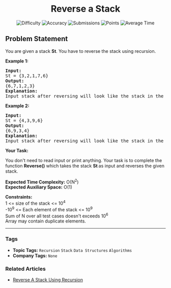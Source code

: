 <h1 align="center">Reverse a Stack</h1>

<p align="center">
  <img alt="Difficulty" title="Difficulty" src="https://custom-icon-badges.demolab.com/badge/Difficulty: Medium-1F222E?style=for-the-badge&logoColor=white&logo=fire"/>
  <img alt="Accuracy" title="Accuracy" src="https://custom-icon-badges.demolab.com/badge/Accuracy: 80.5%25-1F222E?style=for-the-badge&logoColor=white&logo=target"/>
  <img alt="Submissions" title="Submissions" src="https://custom-icon-badges.demolab.com/badge/Submissions: 113K+-1F222E?style=for-the-badge&logoColor=white&logo=repo"/>
  <img alt="Points" title="Points" src="https://custom-icon-badges.demolab.com/badge/Points: 4-1F222E?style=for-the-badge&logoColor=white&logo=award"/>
  <img alt="Average Time" title="Average Time" src="https://custom-icon-badges.demolab.com/badge/Average%20Time: 20m-1F222E?style=for-the-badge&logoColor=white&logo=clock"/>
</p>

## Problem Statement

You are given a stack <b>St</b>. You have to reverse the stack using recursion.

<b>Example 1:</b>

<pre><b>Input:</b>
St = {3,2,1,7,6}
<b>Output:</b>
{6,7,1,2,3}<br><b>Explanation:</b><br>Input stack after reversing will look like the stack in the output.</pre>

<b>Example 2:</b>

<pre><b>Input:</b>
St = {4,3,9,6}
<b>Output:</b>
{6,9,3,4}<br><b>Explanation:<br></b>Input stack after reversing will look like the stack in the output.
</pre>

<b>Your Task:</b>

You don't need to read input or print anything. Your task is to complete the function <b>Reverse()</b> which takes the stack <b>St</b><b> </b>as input and reverses the given stack.

<b>Expected Time Complexity:</b> O(N<sup>2</sup>)<br><b>Expected Auxiliary Space:</b> O(1)

<b>Constraints:</b><br>1 <= size of the stack <= 10<sup>4</sup><br>-10<sup>9</sup> <= Each element of the stack <= 10<sup>9</sup><br>Sum of N over all test cases doesn't exceeds 10<sup>6</sup><br>Array may contain duplicate elements.


<hr>

### Tags
- **Topic Tags:** `Recursion` `Stack` `Data Structures` `Algorithms`
- **Company Tags:** `None`

### Related Articles
- [Reverse A Stack Using Recursion](https://www.geeksforgeeks.org/reverse-a-stack-using-recursion/)
